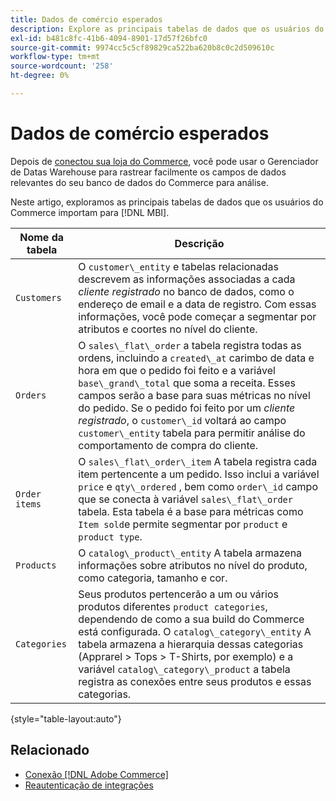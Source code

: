 ```yaml
---
title: Dados de comércio esperados
description: Explore as principais tabelas de dados que os usuários do Commerce importam para o MBI
exl-id: b481c8fc-41b6-4094-8901-17d57f26bfc0
source-git-commit: 9974cc5c5cf89829ca522ba620b8c0c2d509610c
workflow-type: tm+mt
source-wordcount: '258'
ht-degree: 0%

---
```


# Dados de comércio esperados

Depois de [conectou sua loja do Commerce](../../../data-analyst/importing-data/integrations/magento.md), você pode usar o Gerenciador de Datas Warehouse para rastrear facilmente os campos de dados relevantes do seu banco de dados do Commerce para análise.

Neste artigo, exploramos as principais tabelas de dados que os usuários do Commerce importam para [!DNL MBI].

| **Nome da tabela** | **Descrição** |
|-----|-----|
| `Customers` | O `customer\_entity` e tabelas relacionadas descrevem as informações associadas a cada *cliente registrado* no banco de dados, como o endereço de email e a data de registro. Com essas informações, você pode começar a segmentar por atributos e coortes no nível do cliente. |
| `Orders` | O `sales\_flat\_order` a tabela registra todas as ordens, incluindo a `created\_at` carimbo de data e hora em que o pedido foi feito e a variável `base\_grand\_total` que soma a receita. Esses campos serão a base para suas métricas no nível do pedido. Se o pedido foi feito por um *cliente registrado*, o `customer\_id` voltará ao campo  `customer\_entity` tabela para permitir análise do comportamento de compra do cliente. |
| `Order items` | O `sales\_flat\_order\_item` A tabela registra cada item pertencente a um pedido. Isso inclui a variável `price` e `qty\_ordered` , bem como `order\_id` campo que se conecta à variável `sales\_flat\_order` tabela. Esta tabela é a base para métricas como `Item sold`e permite segmentar por `product` e `product type`. |
| `Products` | O `catalog\_product\_entity` A tabela armazena informações sobre atributos no nível do produto, como categoria, tamanho e cor. |
| `Categories` | Seus produtos pertencerão a um ou vários produtos diferentes `product categories`, dependendo de como a sua build do Commerce está configurada. O `catalog\_category\_entity` A tabela armazena a hierarquia dessas categorias (Apprarel > Tops > T-Shirts, por exemplo) e a variável `catalog\_category\_product` a tabela registra as conexões entre seus produtos e essas categorias. |

{style=&quot;table-layout:auto&quot;}

## Relacionado

* [Conexão [!DNL Adobe Commerce]](../integrations/magento.md)
* [Reautenticação de integrações](https://experienceleague.adobe.com/docs/commerce-knowledge-base/kb/how-to/mbi-reauthenticating-integrations.html?lang=en)
